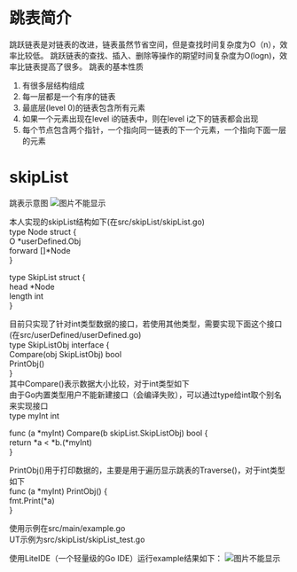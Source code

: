 # 跳表简介  
跳跃链表是对链表的改进，链表虽然节省空间，但是查找时间复杂度为O（n），效率比较低。
跳跃链表的查找、插入、删除等操作的期望时间复杂度为O(logn)，效率比链表提高了很多。
跳表的基本性质
1. 有很多层结构组成
2. 每一层都是一个有序的链表
3. 最底层(level 0)的链表包含所有元素
4. 如果一个元素出现在level i的链表中，则在level i之下的链表都会出现
5. 每个节点包含两个指针，一个指向同一链表的下一个元素，一个指向下面一层的元素

# skipList
跳表示意图
![图片不能显示](https://github.com/GrassInWind2019/skipList/skipList.png)

本人实现的skipList结构如下(在src/skipList/skipList.go)  
type Node struct {  
	O       *userDefined.Obj  
	forward []*Node  
}  

type SkipList struct {  
	head   *Node  
	length int  
}  

目前只实现了针对int类型数据的接口，若使用其他类型，需要实现下面这个接口(在src/userDefined/userDefined.go)  
type SkipListObj interface {  
	Compare(obj SkipListObj) bool  
	PrintObj()  
}  
其中Compare()表示数据大小比较，对于int类型如下   
由于Go内置类型用户不能新建接口（会编译失败），可以通过type给int取个别名来实现接口  
type myInt int  

func (a *myInt) Compare(b skipList.SkipListObj) bool {  
	return *a < *b.(*myInt)  
}  

PrintObj()用于打印数据的，主要是用于遍历显示跳表的Traverse()，对于int类型如下  
func (a *myInt) PrintObj() {  
	fmt.Print(*a)  
} 

使用示例在src/main/example.go  
UT示例为src/skipList/skipList_test.go  

使用LiteIDE（一个轻量级的Go IDE）运行example结果如下：
![图片不能显示](https://github.com/GrassInWind2019/skipList/example_run_result.png)
